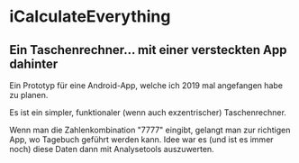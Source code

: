 # iCalculateEverything

## Ein Taschenrechner... mit einer versteckten App dahinter

Ein Prototyp für eine Android-App, welche ich 2019 mal angefangen habe zu planen.

Es ist ein simpler, funktionaler (wenn auch exzentrischer) Taschenrechner. 

Wenn man die Zahlenkombination "7777" eingibt, gelangt man zur richtigen App, wo Tagebuch geführt werden kann. 
Idee war es (und ist es immer noch) diese Daten dann mit Analysetools auszuwerten. 
